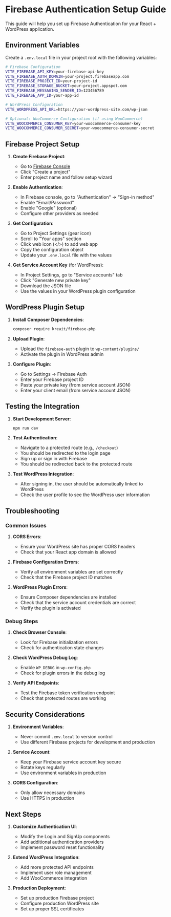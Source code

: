 # Firebase Authentication Setup Guide

This guide will help you set up Firebase Authentication for your React + WordPress application.

## Environment Variables

Create a `.env.local` file in your project root with the following variables:

```bash
# Firebase Configuration
VITE_FIREBASE_API_KEY=your-firebase-api-key
VITE_FIREBASE_AUTH_DOMAIN=your-project.firebaseapp.com
VITE_FIREBASE_PROJECT_ID=your-project-id
VITE_FIREBASE_STORAGE_BUCKET=your-project.appspot.com
VITE_FIREBASE_MESSAGING_SENDER_ID=123456789
VITE_FIREBASE_APP_ID=your-app-id

# WordPress Configuration
VITE_WORDPRESS_API_URL=https://your-wordpress-site.com/wp-json

# Optional: WooCommerce Configuration (if using WooCommerce)
VITE_WOOCOMMERCE_CONSUMER_KEY=your-woocommerce-consumer-key
VITE_WOOCOMMERCE_CONSUMER_SECRET=your-woocommerce-consumer-secret
```

## Firebase Project Setup

1. **Create Firebase Project**:
   - Go to [Firebase Console](https://console.firebase.google.com/)
   - Click "Create a project"
   - Enter project name and follow setup wizard

2. **Enable Authentication**:
   - In Firebase console, go to "Authentication" → "Sign-in method"
   - Enable "Email/Password"
   - Enable "Google" (optional)
   - Configure other providers as needed

3. **Get Configuration**:
   - Go to Project Settings (gear icon)
   - Scroll to "Your apps" section
   - Click web icon (</>) to add web app
   - Copy the configuration object
   - Update your `.env.local` file with the values

4. **Get Service Account Key** (for WordPress):
   - In Project Settings, go to "Service accounts" tab
   - Click "Generate new private key"
   - Download the JSON file
   - Use the values in your WordPress plugin configuration

## WordPress Plugin Setup

1. **Install Composer Dependencies**:
   ```bash
   composer require kreait/firebase-php
   ```

2. **Upload Plugin**:
   - Upload the `firebase-auth` plugin to `wp-content/plugins/`
   - Activate the plugin in WordPress admin

3. **Configure Plugin**:
   - Go to Settings → Firebase Auth
   - Enter your Firebase project ID
   - Paste your private key (from service account JSON)
   - Enter your client email (from service account JSON)

## Testing the Integration

1. **Start Development Server**:
   ```bash
   npm run dev
   ```

2. **Test Authentication**:
   - Navigate to a protected route (e.g., `/checkout`)
   - You should be redirected to the login page
   - Sign up or sign in with Firebase
   - You should be redirected back to the protected route

3. **Test WordPress Integration**:
   - After signing in, the user should be automatically linked to WordPress
   - Check the user profile to see the WordPress user information

## Troubleshooting

### Common Issues

1. **CORS Errors**:
   - Ensure your WordPress site has proper CORS headers
   - Check that your React app domain is allowed

2. **Firebase Configuration Errors**:
   - Verify all environment variables are set correctly
   - Check that the Firebase project ID matches

3. **WordPress Plugin Errors**:
   - Ensure Composer dependencies are installed
   - Check that the service account credentials are correct
   - Verify the plugin is activated

### Debug Steps

1. **Check Browser Console**:
   - Look for Firebase initialization errors
   - Check for authentication state changes

2. **Check WordPress Debug Log**:
   - Enable `WP_DEBUG` in `wp-config.php`
   - Check for plugin errors in the debug log

3. **Verify API Endpoints**:
   - Test the Firebase token verification endpoint
   - Check that protected routes are working

## Security Considerations

1. **Environment Variables**:
   - Never commit `.env.local` to version control
   - Use different Firebase projects for development and production

2. **Service Account**:
   - Keep your Firebase service account key secure
   - Rotate keys regularly
   - Use environment variables in production

3. **CORS Configuration**:
   - Only allow necessary domains
   - Use HTTPS in production

## Next Steps

1. **Customize Authentication UI**:
   - Modify the Login and SignUp components
   - Add additional authentication providers
   - Implement password reset functionality

2. **Extend WordPress Integration**:
   - Add more protected API endpoints
   - Implement user role management
   - Add WooCommerce integration

3. **Production Deployment**:
   - Set up production Firebase project
   - Configure production WordPress site
   - Set up proper SSL certificates 